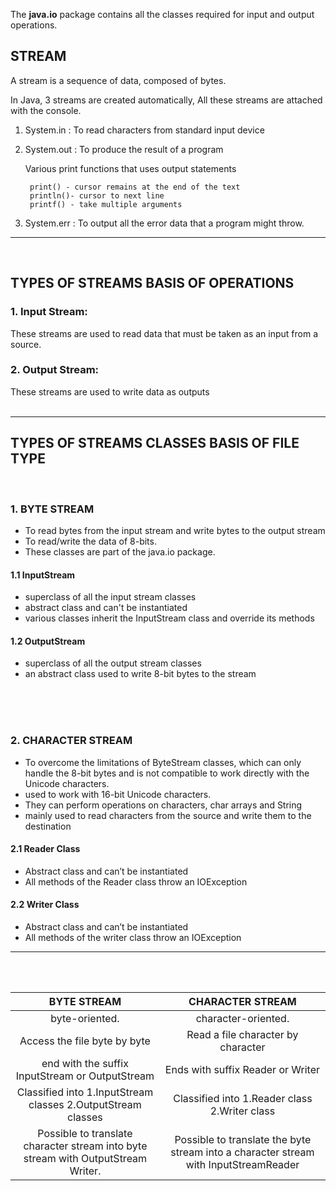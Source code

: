The **java.io** package contains all the classes required for input and output operations.

## STREAM
A stream is a sequence of data, composed of bytes.

In Java, 3 streams are created automatically, All these streams are attached with the console.

1. System.in : To read characters from standard input device
2. System.out : To produce the result of a program 

    Various print functions that uses output statements

        print() - cursor remains at the end of the text
        println()- cursor to next line
        printf() - take multiple arguments

3. System.err : To output all the error data that a program might throw.

---
<br>

## TYPES OF STREAMS BASIS OF OPERATIONS
### 1. Input Stream: 
These streams are used to read data that must be taken as an input from a source. 

### 2. Output Stream:
These streams are used to write data as outputs
<br>
<br>

---

## TYPES OF STREAMS CLASSES BASIS OF FILE TYPE
<br>

### 1. BYTE STREAM
- To read bytes from the input stream and write bytes to the output stream
- To read/write the data of 8-bits.
- These classes are part of the java.io package.

#### 1.1 InputStream
- superclass of all the input stream classes
- abstract class and can't be instantiated
- various classes inherit the InputStream class and override its methods

#### 1.2 OutputStream
- superclass of all the output stream classes
- an abstract class used to write 8-bit bytes to the stream
<br>
<br>
<br>

### 2. CHARACTER STREAM
- To overcome the limitations of ByteStream classes,
which can only handle the 8-bit bytes and is not
compatible to work directly with the Unicode
characters.
- used to work with 16-bit Unicode characters. 
- They can perform operations on characters, char arrays and String
- mainly used to read characters from the source and write them to the destination

#### 2.1 Reader Class
- Abstract class and can’t be instantiated
- All methods of the Reader class throw an IOException

#### 2.2 Writer Class
- Abstract class and can’t be instantiated
- All methods of the writer class throw an IOException

---
<br>
<br>

|                                  **BYTE STREAM**                                  |                                 **CHARACTER STREAM**                                 |
|:---------------------------------------------------------------------------------:|:------------------------------------------------------------------------------------:|
| byte-oriented.                                                                    | character-oriented.                                                                  |
| Access the file byte by byte                                                      | Read a file character by character                                                   |
| end with the suffix InputStream or OutputStream                                   | Ends with suffix Reader or Writer                                                    |
| Classified into 1.InputStream classes 2.OutputStream classes                      | Classified into 1.Reader class 2.Writer class                                        |
| Possible to translate character stream into byte stream with OutputStream Writer. | Possible to translate the byte stream into a character stream with InputStreamReader |